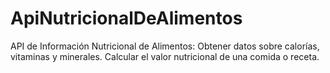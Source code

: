 # ApiNutricionalDeAlimentos
API de Información Nutricional de Alimentos: Obtener datos sobre calorías, vitaminas y minerales. Calcular el valor nutricional de una comida o receta.
